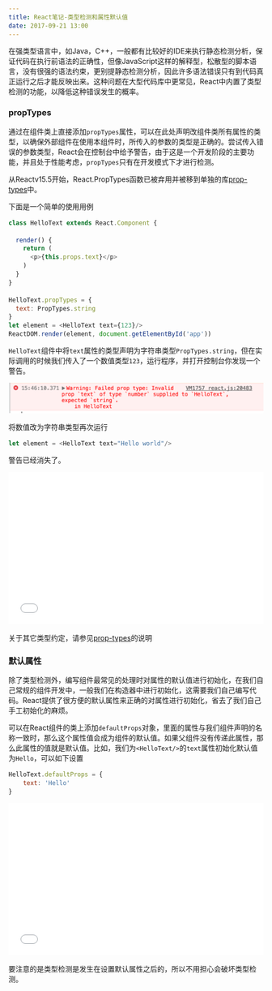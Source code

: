 ```yaml
---
title: React笔记-类型检测和属性默认值
date: 2017-09-21 13:00
---
```


在强类型语言中，如Java，C++，一般都有比较好的IDE来执行静态检测分析，保证代码在执行前语法的正确性，但像JavaScript这样的解释型，松散型的脚本语言，没有很强的语法约束，更别提静态检测分析，因此许多语法错误只有到代码真正运行之后才能反映出来。这种问题在大型代码库中更常见，React中内置了类型检测的功能，以降低这种错误发生的概率。

### propTypes

通过在组件类上直接添加`propTypes`属性，可以在此处声明改组件类所有属性的类型，以确保外部组件在使用本组件时，所传入的参数的类型是正确的。尝试传入错误的参数类型，React会在控制台中给予警告，由于这是一个开发阶段的主要功能，并且处于性能考虑，`propTypes`只有在开发模式下才进行检测。

从Reactv15.5开始，React.PropTypes函数已被弃用并被移到单独的库[prop-types][1]中。

下面是一个简单的使用用例

```javascript
class HelloText extends React.Component {

  render() {
    return (
      <p>{this.props.text}</p>
    )
  }
}

HelloText.propTypes = {
  text: PropTypes.string
}
let element = <HelloText text={123}/>
ReactDOM.render(element, document.getElementById('app'))
```
`HelloText`组件中将`text`属性的类型声明为字符串类型`PropTypes.string`，但在实际调用的时候我们传入了一个数值类型`123`，运行程序，并打开控制台你发现一个警告。

![2017-09-21-type-warning](/img/2017-09-21-type-warning.png)

将数值改为字符串类型再次运行

```js
let element = <HelloText text="Hello world"/>
```
警告已经消失了。

<iframe width="100%" height="300" src="//jsfiddle.net/monjer/rexns7cu/embedded/js,html,result/" allowfullscreen="allowfullscreen" frameborder="0"></iframe>

关于其它类型约定，请参见[prop-types][1]的说明

[1]: https://www.npmjs.com/package/prop-types

### 默认属性

除了类型检测外，编写组件最常见的处理时对属性的默认值进行初始化，在我们自己常规的组件开发中，一般我们在构造器中进行初始化，这需要我们自己编写代码。React提供了很方便的默认属性来正确的对属性进行初始化，省去了我们自己手工初始化的麻烦。

可以在React组件的类上添加`defaultProps`对象，里面的属性与我们组件声明的名称一致时，那么这个属性值会成为组件的默认值。如果父组件没有传递此属性，那么此属性的值就是默认值。比如，我们为`<HelloText/>`的`text`属性初始化默认值为`Hello`，可以如下设置

```js
HelloText.defaultProps = {
	text: 'Hello'
}
```

<iframe width="100%" height="300" src="//jsfiddle.net/monjer/rexns7cu/1/embedded/js,html,result/" allowfullscreen="allowfullscreen" frameborder="0"></iframe>

要注意的是类型检测是发生在设置默认属性之后的，所以不用担心会破坏类型检测。

